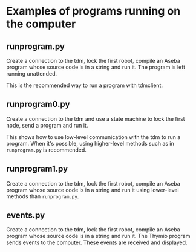 # Examples of programs running on the computer

## runprogram.py

Create a connection to the tdm, lock the first robot, compile an Aseba program whose source code is in a string and run it. The program is left running unattended.

This is the recommended way to run a program with tdmclient.

## runprogram0.py

Create a connection to the tdm and use a state machine to lock the first node, send a program and run it.

This shows how to use low-level communication with the tdm to run a program. When it's possible, using higher-level methods such as in `runprogram.py` is recommended.

## runprogram1.py

Create a connection to the tdm, lock the first robot, compile an Aseba program whose source code is in a string and run it using lower-level methods than `runprogram.py`.

## events.py

Create a connection to the tdm, lock the first robot, compile an Aseba program whose source code is in a string and run it. The Thymio program sends events to the computer. These events are received and displayed.
